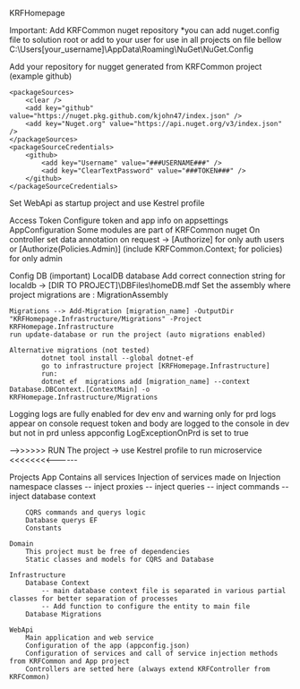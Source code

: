 KRFHomepage

Important:
Add KRFCommon nuget repository
*you can add nuget.config file to solution root or add to your user for use in all projects on file bellow
C:\Users\[your_username]\AppData\Roaming\NuGet\NuGet.Config

Add your repository for nugget generated from KRFCommon project (example github)

    <packageSources>
        <clear />
        <add key="github" value="https://nuget.pkg.github.com/kjohn47/index.json" />
        <add key="Nuget.org" value="https://api.nuget.org/v3/index.json" />
    </packageSources>
    <packageSourceCredentials>
        <github>
            <add key="Username" value="###USERNAME###" />
            <add key="ClearTextPassword" value="###TOKEN###" />
        </github>
    </packageSourceCredentials>

Set WebApi as startup project and use Kestrel profile

Access Token
	Configure token and app info on appsettings AppConfiguration
	Some modules are part of KRFCommon nuget
	On controller set data annotation on request -> [Authorize] for only auth users or [Authorize(Policies.Admin)] (include KRFCommon.Context; for policies) for only admin

Config DB (important)
	LocalDB database
		Add correct connection string for localdb -> [DIR TO PROJECT]\DBFiles\homeDB.mdf
		Set the assembly where project migrations are : MigrationAssembly

	Migrations --> Add-Migration [migration_name] -OutputDir "KRFHomepage.Infrastructure/Migrations" -Project KRFHomepage.Infrastructure
	run update-database or run the project (auto migrations enabled)

	Alternative migrations (not tested)
			dotnet tool install --global dotnet-ef
			go to infrastructure project [KRFHomepage.Infrastructure]
			run:
			dotnet ef  migrations add [migration_name] --context Database.DBContext.[ContextMain] -o KRFHomepage.Infrastructure/Migrations	
Logging
	logs are fully enabled for dev env and warning only for prd
	logs appear on console
	request token and body are logged to the console in dev but not in prd unless appconfig LogExceptionOnPrd is set to true

-->>>>>> RUN The project -> use Kestrel profile to run microservice <<<<<<<<------


Projects 
	App
		Contains all services
		Injection of services made on Injection namespace classes
			-- inject proxies
			-- inject queries
			-- inject commands
			-- inject database context
			
		CQRS commands and querys logic
		Database querys EF
		Constants
		
	Domain
		This project must be free of dependencies
		Static classes and models for CQRS and Database
		
	Infrastructure
		Database Context
			-- main database context file is separated in various partial classes for better separation of processes 
			-- Add function to configure the entity to main file
		Database Migrations
	
	WebApi
		Main application and web service
		Configuration of the app (appconfig.json)
		Configuration of services and call of service injection methods from KRFCommon and App project
		Controllers are setted here (always extend KRFController from KRFCommon)
		